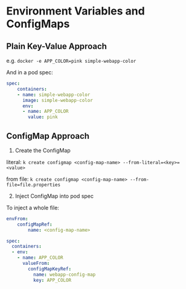 # Environment Variables and ConfigMaps


## Plain Key-Value Approach
e.g.
`docker -e APP_COLOR=pink simple-webapp-color`

And in a pod spec:
```yaml
spec:
    containers:
    - name: simple-webapp-color
      image: simple-webapp-color
      env:
      - name: APP_COLOR
        value: pink
```

## ConfigMap Approach
1. Create the ConfigMap

literal:
`k create configmap <config-map-name> --from-literal=<key>=<value>`

from file:
`k create configmap <config-map-name> --from-file=file.properties`


2. Inject ConfigMap into pod spec

To inject a whole file:
``` yaml
envFrom:
    configMapRef:
        name: <config-map-name>
```

``` yaml
spec:
  containers:
  - env:
    - name: APP_COLOR
      valueFrom:
        configMapKeyRef:
          name: webapp-config-map
          key: APP_COLOR
```
